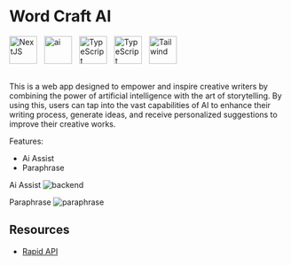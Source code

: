 # Word Craft AI

<img align="left" alt="NextJS" width="50px" style="padding-right:10px;" src="https://cdn.jsdelivr.net/gh/devicons/devicon/icons/nextjs/nextjs-original.svg" />

<img align="left" alt="ai" width="50px" style="padding-right:10px;" src="https://ojt.com/wp-content/uploads/2021/10/Illustrator-logo.png" />

<img align="left" alt="TypeScript" width="50px" style="padding-right:10px;" src="https://cdn.jsdelivr.net/gh/devicons/devicon/icons/typescript/typescript-plain.svg" />

<img align="left" alt="TypeScript" width="50px" style="padding-right:10px;" src="https://www.vectorlogo.zone/logos/reactjs/reactjs-icon.svg" />

<img align="left" alt="Tailwind" width="50px" style="padding-right:10px;" src="https://cdn.jsdelivr.net/gh/devicons/devicon/icons/tailwindcss/tailwindcss-plain.svg" />

<br/>
<br/>
<br/>
<br/>

This is a web app designed to empower and inspire creative writers by combining the power of artificial intelligence with the art of storytelling. By using this, users can tap into the vast capabilities of AI to enhance their writing process, generate ideas, and receive personalized suggestions to improve their creative works.

Features:

-   Ai Assist
-   Paraphrase

Ai Assist
![backend](https://github.com/Thabish-Kader/word-craft-ai/assets/76642519/453b771d-ab69-4863-a316-c8e089fb5722)

Paraphrase
![paraphrase](https://github.com/Thabish-Kader/word-craft-ai/assets/76642519/64b07349-f8cb-4356-b5eb-ad423a25f76d)

## Resources

-   [Rapid API](https://rapidapi.com/amarsini/api/ai-writer1/)
